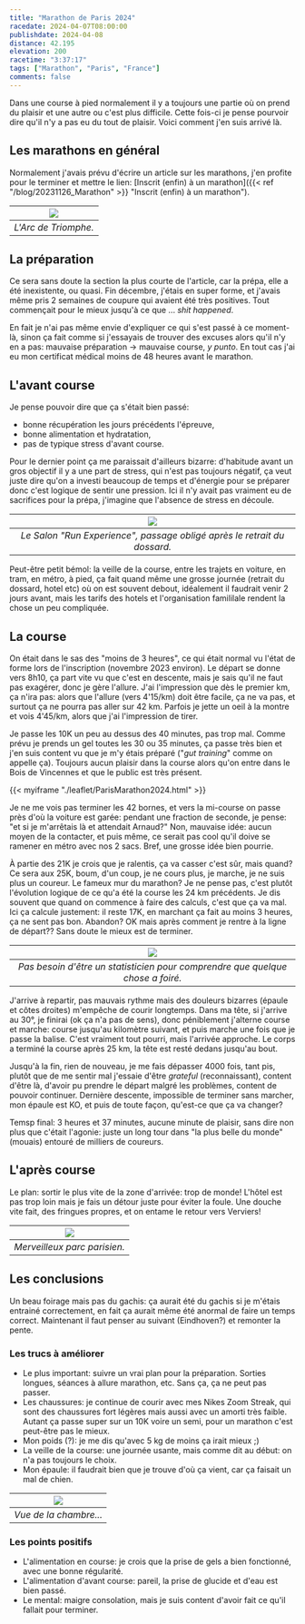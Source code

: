 ```yaml
---
title: "Marathon de Paris 2024"
racedate: 2024-04-07T08:00:00
publishdate: 2024-04-08
distance: 42.195 
elevation: 200
racetime: "3:37:17"
tags: ["Marathon", "Paris", "France"]
comments: false
---
```


Dans une course à pied normalement il y a toujours une partie où on prend du plaisir et une autre ou c'est plus difficile. Cette fois-ci je pense pourvoir dire qu'il n'y a pas eu du tout de plaisir. Voici comment j'en suis arrivé là.

## Les marathons en général

Normalement j'avais prévu d'écrire un article sur les marathons, j'en profite pour le terminer et mettre le lien: [Inscrit (enfin) à un marathon]({{< ref "/blog/20231126_Marathon" >}} "Inscrit (enfin) à un marathon").


| ![](./images/Paris2024_8445.JPG) |
|:--:|
| _L'Arc de Triomphe._|

## La préparation

Ce sera sans doute la section la plus courte de l'article, car la prépa, elle a été inexistente, ou quasi. Fin décembre, j'étais en super forme, et j'avais même pris 2 semaines de coupure qui avaient été très positives. Tout commençait pour le mieux jusqu'à ce que ... _shit happened_.

En fait je n'ai pas même envie d'expliquer ce qui s'est passé à ce moment-là, sinon ça fait comme si j'essayais de trouver des excuses alors qu'il n'y en a pas: mauvaise préparation → mauvaise course, _y punto_. En tout cas j'ai eu mon certificat médical moins de 48 heures avant le marathon.

## L'avant course

Je pense pouvoir dire que ça s'était bien passé:
- bonne récupération les jours précédents l'épreuve,
- bonne alimentation et hydratation,
- pas de typique stress d'avant course.

Pour le dernier point ça me paraissait d'ailleurs bizarre: d'habitude avant un gros objectif il y a une part de stress, qui n'est pas toujours négatif, ça veut juste dire qu'on a investi beaucoup de temps et d'énergie pour se préparer donc c'est logique de sentir une pression. Ici il n'y avait pas vraiment eu de sacrifices pour la prépa, j'imagine que l'absence de stress en découle.

| ![](./images/Paris2024_8437.JPG) |
|:--:|
| _Le Salon "Run Experience", passage obligé après le retrait du dossard._|


Peut-être petit bémol: la veille de la course, entre les trajets en voiture, en tram, en métro, à pied, ça fait quand même une grosse journée (retrait du dossard, hotel etc) où on est souvent debout, idéalement il faudrait venir 2 jours avant, mais les tarifs des hotels et l'organisation famililale rendent la chose un peu compliquée.

## La course

On était dans le sas des "moins de 3 heures", ce qui était normal vu l'état de forme lors de l'inscription (novembre 2023 environ). Le départ se donne vers 8h10, ça part vite vu que c'est en descente, mais je sais qu'il ne faut pas exagérer, donc je gère l'allure. J'ai l'impression que dès le premier km, ça n'ira pas: alors que l'allure (vers 4'15/km) doit être facile, ça ne va pas, et surtout ça ne pourra pas aller sur 42 km. Parfois je jette un oeil à la montre et vois 4'45/km, alors que j'ai l'impression de tirer. 

Je passe les 10K un peu au dessus des 40 minutes, pas trop mal. Comme prévu je prends un gel toutes les 30 ou 35 minutes, ça passe très bien et j'en suis content vu que je m'y étais préparé ("_gut training_" comme on appelle ça). Toujours aucun plaisir dans la course alors qu'on entre dans le Bois de Vincennes et que le public est très présent. 

{{< myiframe "./leaflet/ParisMarathon2024.html" >}}

Je ne me vois pas terminer les 42 bornes, et vers la mi-course on passe près d'où la voiture est garée: pendant une fraction de seconde, je pense: "et si je m'arrêtais là et attendait Arnaud?" Non, mauvaise idée: aucun moyen de la contacter, et puis même, ce serait pas cool qu'il doive se ramener en métro avec nos 2 sacs. Bref, une grosse idée bien pourrie.

À partie des 21K je crois que je ralentis, ça va casser c'est sûr, mais quand? Ce sera aux 25K, boum, d'un coup, je ne cours plus, je marche, je ne suis plus un coureur. Le fameux mur du marathon? Je ne pense pas, c'est plutôt l'évolution logique de ce qu'a été la course les 24 km précédents. Je dis souvent que quand on commence à faire des calculs, c'est que ça va mal. Ici ça calcule justement: il reste 17K, en marchant ça fait au moins 3 heures, ça ne sent pas bon. Abandon? OK mais après comment je rentre à la ligne de départ?? Sans doute le mieux est de terminer.

| ![](./images/strava_allure.png) |
|:--:|
| _Pas besoin d'être un statisticien pour comprendre que quelque chose a foiré._|

J'arrive à repartir, pas mauvais rythme mais des douleurs bizarres (épaule et côtes droites) m'empêche de courir longtemps. Dans ma tête, si j'arrive au 30°, je finirai (ok ça n'a pas de sens), donc péniblement j'alterne course et marche: course jusqu'au kilomètre suivant, et puis marche une fois que je passe la balise. C'est vraiment tout pourri, mais l'arrivée approche. Le corps a terminé la course après 25 km, la tête est resté dedans jusqu'au bout. 

Jusqu'à la fin, rien de nouveau, je me fais dépasser 4000 fois, tant pis, plutôt que de me sentir mal j'essaie d'être _grateful_ (reconnaissant), content d'être là, d'avoir pu prendre le départ malgré les problèmes, content de pouvoir continuer. Dernière descente, impossible de terminer sans marcher, mon épaule est KO, et puis de toute façon, qu'est-ce que ça va changer? 

Temsp final: 3 heures et 37 minutes, aucune minute de plaisir, sans dire non plus que c'était l'agonie: juste un long tour dans "la plus belle du monde" (mouais) entouré de milliers de coureurs.

## L'après course

Le plan: sortir le plus vite de la zone d'arrivée: trop de monde! L'hôtel est pas trop loin mais je fais un détour juste pour éviter la foule. Une douche vite fait, des fringues propres, et on entame le retour vers Verviers!

| ![](./images/Paris2024_8240.JPG) |
|:--:|
| _Merveilleux parc parisien._|

## Les conclusions

Un beau foirage mais pas du gachis: ça aurait été du gachis si je m'étais entrainé correctement, en fait ça aurait même été anormal de faire un temps correct. Maintenant il faut penser au suivant (Eindhoven?) et remonter la pente.

### Les trucs à améliorer

- Le plus important: suivre un vrai plan pour la préparation. Sorties longues, séances à allure marathon, etc. Sans ça, ça ne peut pas passer.
- Les chaussures: je continue de courir avec mes Nikes Zoom Streak, qui sont des chaussures fort légères mais aussi avec un amorti très faible. Autant ça passe super sur un 10K voire un semi, pour un marathon c'est peut-être pas le mieux. 
- Mon poids (?): je me dis qu'avec 5 kg de moins ça irait mieux ;)
- La veille de la course: une journée usante, mais comme dit au début: on n'a pas toujours le choix.
- Mon épaule: il faudrait bien que je trouve d'où ça vient, car ça faisait un mal de chien.

| ![](./images/Paris2024_8244.JPG) |
|:--:|
| _Vue de la chambre..._|

### Les points positifs

- L'alimentation en course: je crois que la prise de gels a bien fonctionné, avec une bonne régularité.
- L'alimentation d'avant course: pareil, la prise de glucide et d'eau est bien passé.
- Le mental: maigre consolation, mais je suis content d'avoir fait ce qu'il fallait pour terminer. 

    

